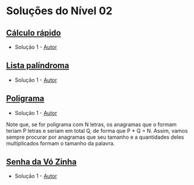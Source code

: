 # Soluções do Nível 02

## [Cálculo rápido](https://neps.academy/br/exercise/1724)
- Solução 1 - [Autor]() <Insira o link para o seu github nos parenteses>

<Se possivel insira uma breve explicacao da solucao>

## [Lista palíndroma](https://neps.academy/br/exercise/1725)
- Solução 1 - [Autor]() <Insira o link para o seu github nos parenteses>

<Se possivel insira uma breve explicacao da solucao>

## [Poligrama](https://neps.academy/br/exercise/1726)
- Solução 1 - [Autor](https://github.com/DanteAugusto) <Insira o link para o seu github nos parenteses>

Note que, se for poligrama com N letras, os anagramas que o formam teriam P letras e seriam em total Q, de forma que
P * Q = N. Assim, vamos sempre procurar por anagramas que seu tamanho e a quantidades deles multiplicados formam o
tamanho da palavra.
<Se possivel insira uma breve explicacao da solucao>

## [Senha da Vó Zinha](https://neps.academy/br/exercise/1727)
- Solução 1 - [Autor]() <Insira o link para o seu github nos parenteses>

<Se possivel insira uma breve explicacao da solucao>
